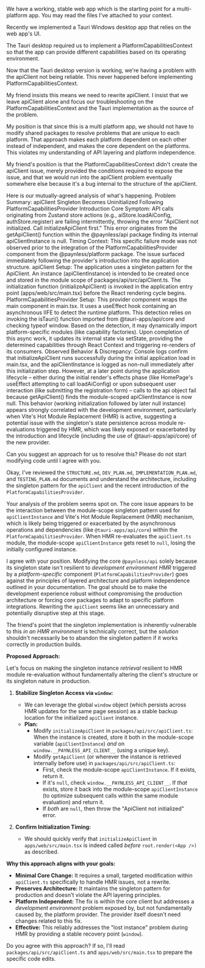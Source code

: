 We have a working, stable web app which is the starting point for a multi-platform app. You may read the files I've attached to your context. 

Recently we implemented a Tauri Windows desktop app that relies on the web app's UI.

The Tauri desktop required us to implement a PlatformCapabilitiesContext so that the app can provide different capabilities based on its operating environment. 

Now that the Tauri desktop version is working, we're having a problem with the apiClient not being reliable. This never happened before implementing PlatformCapabilitiesContext. 

My friend insists this means we need to rewrite apiClient. I insist that we leave apiClient alone and focus our troubleshooting on the PlatformCapabilitiesContext and the Tauri implementation as the source of the problem. 

My position is that since this is a multi platform app, we should not have to modify shared packages to resolve problems that are unique to each platform. That approach makes each platform dependent on each other instead of independent, and makes the core dependent on the platforms. This violates my understanding of API layering and platform independence. 

My friend's position is that the PlatformCapabilitiesContext didn't create the apiClient issue, merely provided the conditions required to expose the issue, and that we would run into the apiClient problem eventually somewhere else because it's a bug internal to the structure of the apiClient. 

Here is our mutually-agreed analysis of what's happening. Problem Summary: apiClient Singleton Becomes Uninitialized Following PlatformCapabilitiesProvider Introduction
Core Symptom: API calls originating from Zustand store actions (e.g., aiStore.loadAiConfig, authStore.register) are failing intermittently, throwing the error "ApiClient not initialized. Call initializeApiClient first." This error originates from the getApiClient() function within the @paynless/api package finding its internal apiClientInstance is null.
Timing Context: This specific failure mode was not observed prior to the integration of the PlatformCapabilitiesProvider component from the @paynless/platform package. The issue surfaced immediately following the provider's introduction into the application structure.
apiClient Setup: The application uses a singleton pattern for the ApiClient. An instance (apiClientInstance) is intended to be created once and stored in the module scope of packages/api/src/apiClient.ts. The initialization function (initializeApiClient) is invoked in the application entry point (apps/web/src/main.tsx) before the React rendering cycle begins.
PlatformCapabilitiesProvider Setup: This provider component wraps the main <App /> component in main.tsx. It uses a useEffect hook containing an asynchronous IIFE to detect the runtime platform. This detection relies on invoking the isTauri() function imported from @tauri-apps/api/core and checking typeof window. Based on the detection, it may dynamically import platform-specific modules (like capability factories). Upon completion of this async work, it updates its internal state via setState, providing the determined capabilities through React Context and triggering re-renders of its consumers.
Observed Behavior & Discrepancy:
Console logs confirm that initializeApiClient runs successfully during the initial application load in main.tsx, and the apiClientInstance is logged as non-null immediately after this initialization step.
However, at a later point during the application lifecycle – either during the initial render's effects phase (like HomePage's useEffect attempting to call loadAiConfig) or upon subsequent user interaction (like submitting the registration form) – calls to the api object fail because getApiClient() finds the module-scoped apiClientInstance is now null.
This behavior (working initialization followed by later null instance) appears strongly correlated with the development environment, particularly when Vite's Hot Module Replacement (HMR) is active, suggesting a potential issue with the singleton's state persistence across module re-evaluations triggered by HMR, which was likely exposed or exacerbated by the introduction and lifecycle (including the use of @tauri-apps/api/core) of the new provider.

Can you suggest an approach for us to resolve this? Please do not start modifying code until I agree with you. 


Okay, I've reviewed the `STRUCTURE.md`, `DEV_PLAN.md`, `IMPLEMENTATION_PLAN.md`, and `TESTING_PLAN.md` documents and understand the architecture, including the singleton pattern for the `apiClient` and the recent introduction of the `PlatformCapabilitiesProvider`.

Your analysis of the problem seems spot on. The core issue appears to be the interaction between the module-scope singleton pattern used for `apiClientInstance` and Vite's Hot Module Replacement (HMR) mechanism, which is likely being triggered or exacerbated by the asynchronous operations and dependencies (like `@tauri-apps/api/core`) within the `PlatformCapabilitiesProvider`. When HMR re-evaluates the `apiClient.ts` module, the module-scope `apiClientInstance` gets reset to `null`, losing the initially configured instance.

I agree with your position. Modifying the core `@paynless/api` solely because its singleton state isn't resilient to *development environment HMR* triggered by a *platform-specific* component (`PlatformCapabilitiesProvider`) goes against the principles of layered architecture and platform independence outlined in your documentation. The goal should be to make the development experience robust without compromising the production architecture or forcing core packages to adapt to specific platform integrations. Rewriting the `apiClient` seems like an unnecessary and potentially disruptive step at this stage.

The friend's point that the singleton implementation is inherently vulnerable to this *in an HMR environment* is technically correct, but the *solution* shouldn't necessarily be to abandon the singleton pattern if it works correctly in production builds.

**Proposed Approach:**

Let's focus on making the singleton instance *retrieval* resilient to HMR module re-evaluation without fundamentally altering the client's structure or its singleton nature in production.

1.  **Stabilize Singleton Access via `window`:**
    *   We can leverage the global `window` object (which persists across HMR updates for the same page session) as a stable backup location for the initialized `apiClient` instance.
    *   **Plan:**
        *   Modify `initializeApiClient` in `packages/api/src/apiClient.ts`: When the instance is created, store it both in the module-scope variable (`apiClientInstance`) *and* on `window.__PAYNLESS_API_CLIENT__` (using a unique key).
        *   Modify `getApiClient` (or wherever the instance is retrieved internally before use) in `packages/api/src/apiClient.ts`:
            *   First, check the module-scope `apiClientInstance`. If it exists, return it.
            *   If it's `null`, check `window.__PAYNLESS_API_CLIENT__`. If *that* exists, store it back into the module-scope `apiClientInstance` (to optimize subsequent calls within the same module evaluation) and return it.
            *   If *both* are `null`, then throw the "ApiClient not initialized" error.

2.  **Confirm Initialization Timing:**
    *   We should quickly verify that `initializeApiClient` in `apps/web/src/main.tsx` is indeed called *before* `root.render(<App />)` as described.

**Why this approach aligns with your goals:**

*   **Minimal Core Change:** It requires a small, targeted modification within `apiClient.ts` specifically to handle HMR issues, not a rewrite.
*   **Preserves Architecture:** It maintains the singleton pattern for production and doesn't violate the API layering principles.
*   **Platform Independent:** The fix is within the core client but addresses a *development environment* problem exposed by, but not fundamentally caused by, the platform provider. The provider itself doesn't need changes related to this fix.
*   **Effective:** This reliably addresses the "lost instance" problem during HMR by providing a stable recovery point (`window`).

Do you agree with this approach? If so, I'll read `packages/api/src/apiClient.ts` and `apps/web/src/main.tsx` to prepare the specific code edits.
